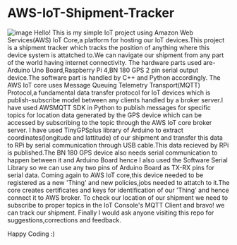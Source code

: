 # AWS-IoT-Shipment-Tracker
![image](https://user-images.githubusercontent.com/95514274/180837906-5c29de94-dc23-4f35-93b3-5cd1cb75251e.png)
Hello! This is my simple IoT project using Amazon Web Services(AWS) IoT Core,a platform for hosting our IoT devices.This project is a shipment tracker which tracks the position of anything where this device system is attatched to.We can navigate our shipment from any part of the world having internet connectivity.
The hardware parts used are-Arduino Uno Board,Raspberry Pi 4,BN 180 GPS 2 pin serial output device.The software part is handled by C++ and Python accordingly.
The AWS IoT core uses Message Queuing Telemetry Transport(MQTT) Protocol,a fundamental data transfer protocol for IoT devices which is publish-subscribe model between any clients handled by a broker server.I have used AWSMQTT SDK in Python to publish messages for specific topics for location data generated by the GPS device which can be accessed by subscribing to the topic through the AWS IoT core broker server.
I have used TinyGPSplus library of Arduino to extract coordinates(longitude and lattitude) of our shipment and transfer this data to RPi by serial communication through USB cable.This data recieved by RPi is published.The BN 180 GPS device also needs serial communication to happen between it and Arduino Board hence I also used the Software Serial Library so we can use any two pins of Arduino Board as TX-RX pins for serial data.
Coming again to AWS IoT core,this device needed to be registered as a new 'Thing' and new policies,jobs needed to attatch to it.The core creates certificates and keys for identification of our 'Thing' and hence connect it to AWS broker.
To check our location of our shipment we need to subscribe to proper topics in the IoT Console's MQTT Client and bravo! we can track our shipment.
Finally I would ask anyone visiting this repo for suggestions,corrections and feedback.

Happy Coding :)
